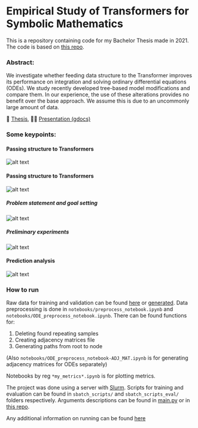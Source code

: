 # Empirical Study of Transformers for Symbolic Mathematics

This is a repository containing code for my Bachelor Thesis made in 2021. The code is based on [this repo](https://github.com/facebookresearch/SymbolicMathematics).

### Abstract:

We investigate whether feeding data structure to the Transformer improves its performance on integration and solving ordinary differential equations (ODEs). We study recently developed tree-based model modifications and compare them. In our experience, the use of these alterations provides no benefit over the base approach. We assume this is due to an uncommonly large amount of data.

📝 [Thesis](https://www.overleaf.com/read/rvncyyqjbbwz), 
👨‍🏫 [Presentation (gdocs)](https://docs.google.com/presentation/d/1CPpGKa_fV8VHdYyUlyoLdI4NnAnVilKW7imYqdCS-oc/edit?usp=sharing)

### Some keypoints:

#### Passing structure to Transformers
![alt text](https://downloader.disk.yandex.ru/preview/c4f3c11d07f494dda0fb5c301b136579554c07019a0d5050d3b4ff2da3917e6d/615d0406/Nvz-RmBdM1EQDrFh0jW-ey4TV4E9jF0xMXrTr5csyFPrE60eyFcXDK6sxx42_QWIAhB56NVLKmpdaqr1_7as9g%3D%3D?uid=0&filename=4samples.jpeg&disposition=inline&hash=&limit=0&content_type=image%2Fjpeg&owner_uid=0&tknv=v2&size=2048x2048)

#### Passing structure to Transformers
![alt text](https://downloader.disk.yandex.ru/preview/0e7c045b97dc9276311d77b02f748632faee82cd8aa12b0d6712c1ef844e1447/615d0450/gESCaBP7OhBPSUBjZ4i7v7oRZ3BhzwM15uhxsl_P9RiiT28y8Wpmx8GCZpYmjJ5IWtqAI90r03FlqwoD9LrUaw%3D%3D?uid=0&filename=image_2021-10-06_00-21-37.png&disposition=inline&hash=&limit=0&content_type=image%2Fpng&owner_uid=0&tknv=v2&size=2048x2048)

##### Problem statement and goal setting
![alt text](https://downloader.disk.yandex.ru/preview/4681ce37ad1e059ba364791ccb01b30332c62d807f02b3fc20f5c3efc8446cce/615d045b/E8ElOzC3TrAlxJXZ5zkouNUD56jZk__yQLCWFou3h4dQff-dtEP06DRn4K_DK-HNdQuNmK2UBMTbeYxYYyKXLw%3D%3D?uid=0&filename=image_2021-10-06_00-23-05.png&disposition=inline&hash=&limit=0&content_type=image%2Fpng&owner_uid=0&tknv=v2&size=2048x2048)

##### Preliminary experiments
![alt text](https://downloader.disk.yandex.ru/preview/f5548144c8a866d791f9d315865f40290a7aadbd7ee6cb99b02b520877e7cb62/615d048c/VrJxqFOQGGLxaRV35vwOcroRZ3BhzwM15uhxsl_P9RhJT9UX0EZmvCGz9oILD--qnbb1QPciz1Attg8n_zUSvA%3D%3D?uid=0&filename=image_2021-10-06_00-24-03.png&disposition=inline&hash=&limit=0&content_type=image%2Fpng&owner_uid=0&tknv=v2&size=2048x2048)

#### Prediction analysis
![alt text](https://downloader.disk.yandex.ru/preview/687d19b6a43f4f5aedb4957f5f449205898155558281296f0dd7a5800f616b46/615d0499/73DxFhWVFOoFlpXrW4mF-roRZ3BhzwM15uhxsl_P9RgZkkptbgo4AFSS0m4-1oe0gboDfzDtplg2WZ-wQUN16Q%3D%3D?uid=0&filename=image_2021-10-06_00-24-20.png&disposition=inline&hash=&limit=0&content_type=image%2Fpng&owner_uid=0&tknv=v2&size=2048x2048)


### How to run

Raw data for training and validation can be found [here](https://github.com/facebookresearch/SymbolicMathematics#datasets-and-trained-models) or [generated](https://github.com/facebookresearch/SymbolicMathematics#data-generation). 
Data preprocessing is done in `notebooks/preprocess_notebook.ipynb` and `notebooks/ODE_preprocess_notebook.ipynb`. There can be found functions for:
  1) Deleting found repeating samples
  2) Creating adjacency matrices file
  3) Generating paths from root to node

(Also `notebooks/ODE_preprocess_notebook-ADJ_MAT.ipynb` is for generating adjacency matrices for ODEs separately)

Notebooks by reg `*my_metrics*.ipynb` is for plotting metrics.

The project was done using a server with [Slurm](https://slurm.schedmd.com/documentation.html). Scripts for training and evaluation can be found in `sbatch_scripts/` and `sbatch_scripts_eval/` folders respectively. Arguments descriptions can be found in [main.py](https://github.com/Kirili4ik/SymbolicMathematics/blob/master/main.py) or in [this repo](https://github.com/facebookresearch/SymbolicMathematics).


Any additional information on running can be found [here](https://github.com/facebookresearch/SymbolicMathematics)
